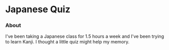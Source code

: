 # Japanese Quiz

### About

I've been taking a Japanese class for 1.5 hours a week and I've been trying to learn Kanji.
I thought a little quiz might help my memory.

